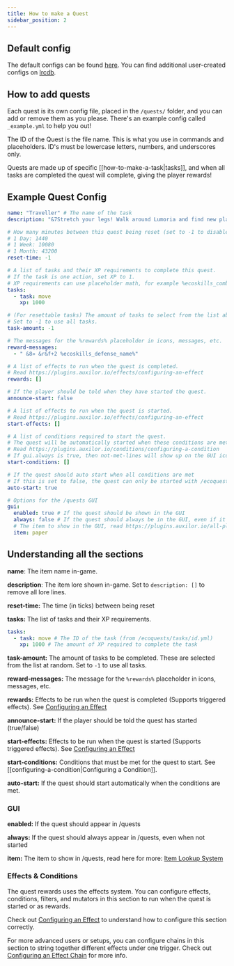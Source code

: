```yaml
---
title: How to make a Quest
sidebar_position: 2
---
```


## Default config
The default configs can be found [here](https://github.com/Auxilor/EcoQuests/tree/master/eco-core/core-plugin/src/main/resources/quests).
You can find additional user-created configs on [lrcdb](https://lrcdb.auxilor.io/).

## How to add quests
Each quest is its own config file, placed in the `/quests/` folder, and you can add or remove them as you please. There's an example config called `_example.yml` to help you out!

The ID of the Quest is the file name. This is what you use in commands and placeholders.
ID's must be lowercase letters, numbers, and underscores only.

Quests are made up of specific [[how-to-make-a-task|tasks]], and when all tasks are completed the quest will complete, giving the player rewards!

## Example Quest Config

```yaml
name: "Traveller" # The name of the task
description: "&7Stretch your legs! Walk around Lumoria and find new places to explore."

# How many minutes between this quest being reset (set to -1 to disable)
# 1 Day: 1440
# 1 Week: 10080
# 1 Month: 43200
reset-time: -1

# A list of tasks and their XP requirements to complete this quest.
# If the task is one action, set XP to 1.
# XP requirements can use placeholder math, for example %ecoskills_combat% * 100
tasks:
  - task: move
    xp: 1000

# (For resettable tasks) The amount of tasks to select from the list above.
# Set to -1 to use all tasks.
task-amount: -1

# The messages for the %rewards% placeholder in icons, messages, etc.
reward-messages:
  - " &8» &r&f+2 %ecoskills_defense_name%"

# A list of effects to run when the quest is completed.
# Read https://plugins.auxilor.io/effects/configuring-an-effect
rewards: []

# If the player should be told when they have started the quest.
announce-start: false

# A list of effects to run when the quest is started.
# Read https://plugins.auxilor.io/effects/configuring-an-effect
start-effects: []

# A list of conditions required to start the quest.
# The quest will be automatically started when these conditions are met.
# Read https://plugins.auxilor.io/conditions/configuring-a-condition
# If gui.always is true, then not-met-lines will show up on the GUI icon!
start-conditions: []

# If the quest should auto start when all conditions are met
# If this is set to false, the quest can only be started with /ecoquests start
auto-start: true

# Options for the /quests GUI
gui:
  enabled: true # If the quest should be shown in the GUI
  always: false # If the quest should always be in the GUI, even if it's not started
  # The item to show in the GUI, read https://plugins.auxilor.io/all-plugins/the-item-lookup-system
  item: paper
```

## Understanding all the sections

**name**: The item name in-game.

**description**: The item lore shown in-game. Set to `description: []` to remove all lore lines.

**reset-time:** The time (in ticks) between being reset

**tasks:** The list of tasks and their XP requirements.
```yaml
tasks:
  - task: move # The ID of the task (from /ecoquests/tasks/id.yml)
    xp: 1000 # The amount of XP required to complete the task
```

**task-amount:** The amount of tasks to be completed. These are selected from the list at random. Set to `-1` to use all tasks.

**reward-messages:** The message for the `%rewards%` placeholder in icons, messages, etc.

**rewards:** Effects to be run when the quest is completed (Supports triggered effects). See [Configuring an Effect](https://plugins.auxilor.io/effects/configuring-an-effect)

**announce-start:** If the player should be told the quest has started (true/false)

**start-effects:** Effects to be run when the quest is started (Supports triggered effects). See [Configuring an Effect](https://plugins.auxilor.io/effects/configuring-an-effect)

**start-conditions:** Conditions that must be met for the quest to start. See [[configuring-a-condition|Configuring a Condition]].

**auto-start:** If the quest should start automatically when the conditions are met.

### GUI

**enabled:** If the quest should appear in /quests

**always:** If the quest should always appear in /quests, even when not started

**item:** The item to show in /quests, read here for more: [Item Lookup System](https://plugins.auxilor.io/all-plugins/the-item-lookup-system)

### Effects & Conditions

The quest rewards uses the effects system. You can configure effects, conditions, filters, and mutators in this section to run when the quest is started or as rewards.

Check out [Configuring an Effect](https://plugins.auxilor.io/effects/configuring-an-effect) to understand how to configure this section correctly.

For more advanced users or setups, you can configure chains in this section to string together different effects under one trigger. Check out [Configuring an Effect Chain](https://plugins.auxilor.io/effects/configuring-a-chain) for more info.